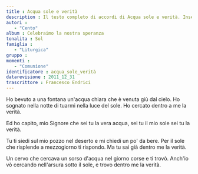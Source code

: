 ```yaml
--- 
title : Acqua sole e verità
description : Il testo completo di accordi di Acqua sole e verità. Inseriscila nel tuo canzoniere!
autori : 
   - "Cento"
album : Celebraimo la nostra speranza
tonalita : Sol
famiglia : 
   - "Liturgica"
gruppo : 
momenti : 
   - "Comunione"
identificatore : acqua_sole_verità
datarevisione : 2011_12_31
trascrittore : Francesco Endrici
--- 
```




Ho bevuto a una fontana un'acqua chiara
che è venuta giù dal cielo.
Ho sognato nella notte di tuarmi
nella luce del sole.
Ho cercato dentro a me la verità.


Ed ho capito, mio Signore
che sei tu la vera acqua, 
sei tu il mio sole
sei tu la verità. 


Tu ti siedi sul mio pozzo nel deserto
e mi chiedi un po' da bere.
Per il sole che risplende a mezzogiorno ti rispondo.
Ma tu sai già dentro me la verità.


Un cervo che cercava un sorso d'acqua
nel giorno corse e ti trovò.
Anch'io vò cercando nell'arsura sotto il sole,
e trovo dentro me la verità.


